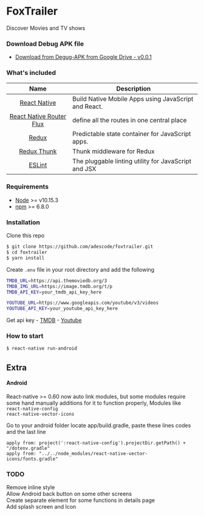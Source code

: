 # FoxTrailer

Discover Movies and TV shows

### Download Debug APK file

- [Download from Degug-APK from Google Drive - v0.0.1](http://bit.ly/foxTrailer)

### What's included

|                                      Name                                      | Description                                          |
| :----------------------------------------------------------------------------: | ---------------------------------------------------- |
|    [React Native](http://facebook.github.io/react-native/releases/0.61.2/)     | Build Native Mobile Apps using JavaScript and React. |
| [React Native Router Flux](https://github.com/aksonov/react-native-router-flux) | define all the routes in one central place           |
|                          [Redux](https://nodejs.org/)                          | Predictable state container for JavaScript apps.     |
|             [Redux Thunk](https://github.com/gaearon/redux-thunk)              | Thunk middleware for Redux                           |
|                          [ESLint](http://eslint.org/)                          | The pluggable linting utility for JavaScript and JSX |

### Requirements

- [Node](https://nodejs.org/) >= v10.15.3
- [npm](https://npmjs.com) >= 6.8.0

### Installation

Clone this repo

```sh
$ git clone https://github.com/adescode/foxtrailer.git
$ cd foxtrailer
$ yarn install
```

Create `.env` file in your root directory and add the following

```sh
TMDB_URL=https://api.themoviedb.org/3
TMDB_IMG_URL=https://image.tmdb.org/t/p
TMDB_API_KEY=your_tmdb_api_key_here

YOUTUBE_URL=https://www.googleapis.com/youtube/v3/videos
YOUTUBE_API_KEY=your_youtube_api_key_here

```

Get api key -
[TMDB](https://www.themoviedb.org/) -
[Youtube](https://console.developers.google.com)

### How to start

```sh
$ react-native run-android
```

## Extra

#### Android

React-native >= 0.60 now auto link modules, but some modules require
some hand manually additions for it to function properly, Modules like <br>
`react-native-config`
<br>
`react-native-vector-icons`

Go to your android folder locate app/build.gradle, paste these lines codes and the last line

```
apply from: project(':react-native-config').projectDir.getPath() + "/dotenv.gradle"
apply from: "../../node_modules/react-native-vector-icons/fonts.gradle"
```

### TODO

Remove inline style<br>
Allow Android back button on some other screens<br>
Create separate element for some functions in details page<br>
Add splash screen and Icon<br>
